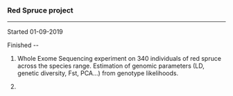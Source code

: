 ### Red Spruce project 
----------------------

Started 01-09-2019 

Finished --

1. Whole Exome Sequencing experiment on 340 individuals of red spruce across the species range. Estimation of genomic parameters (LD, genetic diversity, Fst, PCA...) from genotype likelihoods.

2. 

